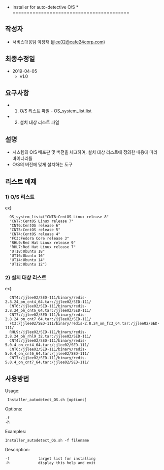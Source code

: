 * Installer for auto-detective O/S *
=========================================


## 작성자
+ 서비스대응팀 이장재 (jjlee02@cafe24corp.com)

## 최종수정일
+ 2019-04-05
  + v1.0

## 요구사항
+ 1) O/S 리스트 파일 - OS_system_list.list
+ 2) 설치 대상 리스트 파일 

## 설명
+ 시스템의 O/S 배포판 및 버전을 체크하여, 설치 대상 리스트에 정의한 내용에 따라 바이너리를
+ O/S의 버전에 맞게 설치하는 도구


## 리스트 예제
### 1) O/S 리스트
ex)
```
  OS_system_list=("CNT8:CentOS Linux release 8"
  "CNT7:CentOS Linux release 7"
  "CNT6:CentOS release 6"
  "CNT5:CentOS release 5"
  "CNT4:CentOS release 4"
  "FC3:Fedora Core release 3"
  "RHL9:Red Hat Linux release 9"
  "RHL7:Red Hat Linux release 7"
  "UT18:Ubuntu 18"
  "UT16:Ubuntu 16"
  "UT14:Ubuntu 14"
  "UT12:Ubuntu 12")
```

### 2) 설치 대상 리스트
ex)
```
  CNT4:/jjlee02/SED-111/binary/redis-2.8.24_on_cnt4_64.tar:/jjlee02/SED-111/
  CNT6:/jjlee02/SED-111/binary/redis-2.8.24_on_cnt6_64.tar:/jjlee02/SED-111/
  CNT7:/jjlee02/SED-111/binary/redis-2.8.24_on_cnt7_64.tar:/jjlee02/SED-111/
  FC3:/jjlee02/SED-111/binary/redis-2.8.24_on_fc3_64.tar:/jjlee02/SED-111/
  RHL9:/jjlee02/SED-111/binary/redis-2.8.24_on_rhl9_32.tar:/jjlee02/SED-111/
  CNT4:/jjlee02/SED-111/binary/redis-5.0.4_on_cnt4_64.tar:/jjlee02/SED-111/
  CNT6:/jjlee02/SED-111/binary/redis-5.0.4_on_cnt6_64.tar:/jjlee02/SED-111/
  CNT7:/jjlee02/SED-111/binary/redis-5.0.4_on_cnt7_64.tar:/jjlee02/SED-111/
```

## 사용방법

Usage:

     Installer_autodetect_OS.sh [options]

Options:

    -f
    -h

Examples:

    Installer_autodetect_OS.sh -f filename

Description:

    -f             target list for installing
    -h             display this help and exit
